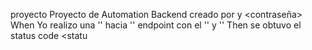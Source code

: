 proyecto Proyecto de Automation Backend creado por <usuario> y <contraseña>
    When Yo realizo una '<operation>' hacia '<entity>' endpoint con el '<jsonRequest>' y '<datos>'
    Then se obtuvo el status code <statu